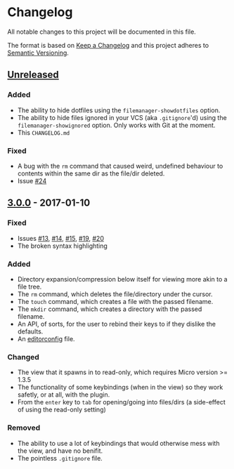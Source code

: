 # Changelog

All notable changes to this project will be documented in this file.

The format is based on [Keep a Changelog](http://keepachangelog.com/en/1.0.0/) and this project adheres to [Semantic Versioning](http://semver.org/spec/v2.0.0.html).

## [Unreleased]

### Added

* The ability to hide dotfiles using the `filemanager-showdotfiles` option.
* The ability to hide files ignored in your VCS (aka `.gitignore`'d) using the `filemanager-showignored` option. Only works with Git at the moment.
* This `CHANGELOG.md`

### Fixed

* A bug with the `rm` command that caused weird, undefined behaviour to contents within the same dir as the file/dir deleted.
* Issue [#24](https://github.com/NicolaiSoeborg/filemanager-plugin/issues/24)

## [3.0.0] - 2017-01-10

### Fixed

* Issues [#13](https://github.com/NicolaiSoeborg/filemanager-plugin/issues/13), [#14](https://github.com/NicolaiSoeborg/filemanager-plugin/issues/14), [#15](https://github.com/NicolaiSoeborg/filemanager-plugin/issues/15), [#19](https://github.com/NicolaiSoeborg/filemanager-plugin/issues/19), [#20](https://github.com/NicolaiSoeborg/filemanager-plugin/issues/20)
* The broken syntax highlighting

### Added

* Directory expansion/compression below itself for viewing more akin to a file tree.
* The `rm` command, which deletes the file/directory under the cursor.
* The `touch` command, which creates a file with the passed filename.
* The `mkdir` command, which creates a directory with the passed filename.
* An API, of sorts, for the user to rebind their keys to if they dislike the defaults.
* An [editorconfig](http://editorconfig.org/) file.

### Changed

* The view that it spawns in to read-only, which requires Micro version >= 1.3.5
* The functionality of some keybindings (when in the view) so they work safetly, or at all, with the plugin.
* From the `enter` key to `tab` for opening/going into files/dirs (a side-effect of using the read-only setting)

### Removed

* The ability to use a lot of keybindings that would otherwise mess with the view, and have no benifit.
* The pointless `.gitignore` file.

[unreleased]: https://github.com/NicolaiSoeborg/filemanager-plugin/compare/v3.0.0...HEAD
[3.0.0]: https://github.com/NicolaiSoeborg/filemanager-plugin/compare/v2.1.1...v3.0.0
